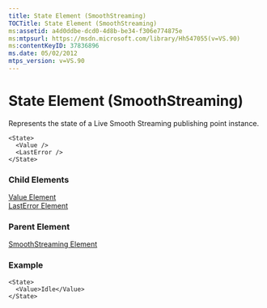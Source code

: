 ```yaml
---
title: State Element (SmoothStreaming)
TOCTitle: State Element (SmoothStreaming)
ms:assetid: a4d0ddbe-dcd0-4d8b-be34-f306e774875e
ms:mtpsurl: https://msdn.microsoft.com/library/Hh547055(v=VS.90)
ms:contentKeyID: 37836896
ms.date: 05/02/2012
mtps_version: v=VS.90
---
```


# State Element (SmoothStreaming)

Represents the state of a Live Smooth Streaming publishing point instance.

    <State>
      <Value />
      <LastError />
    </State>

### Child Elements

[Value Element](value-element.md)  
[LastError Element](lasterror-element.md)


### Parent Element

[SmoothStreaming Element](smoothstreaming-element.md)


### Example

    <State>
      <Value>Idle</Value>
    </State>

